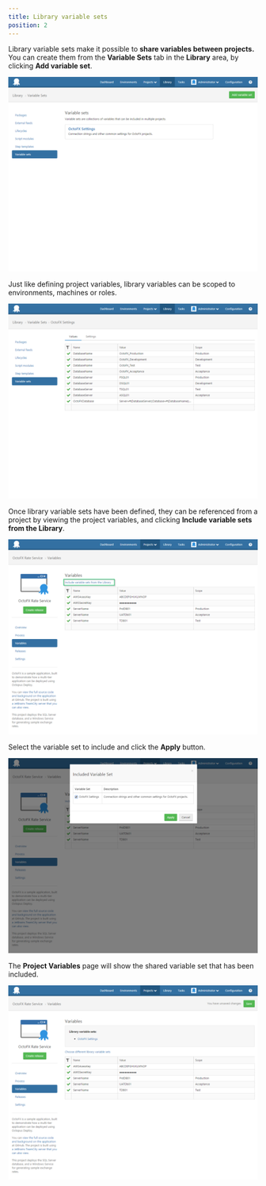 ```yaml
---
title: Library variable sets
position: 2
---
```


Library variable sets make it possible to **share variables between projects.** You can create them from the **Variable Sets** tab in the **Library** area, by clicking **Add variable set**.

![](/docs/images/3048089/3277721.png "width=500")

Just like defining project variables, library variables can be scoped to environments, machines or roles.

![](/docs/images/3048089/3277720.png "width=500")

Once library variable sets have been defined, they can be referenced from a project by viewing the project variables, and clicking **Include variable sets from the Library**.

![](/docs/images/3048089/3277719.png "width=500")

Select the variable set to include and click the **Apply** button.

![](/docs/images/3048089/3277718.png "width=500")

The **Project Variables** page will show the shared variable set that has been included.

![](/docs/images/3048089/3277717.png "width=500")

